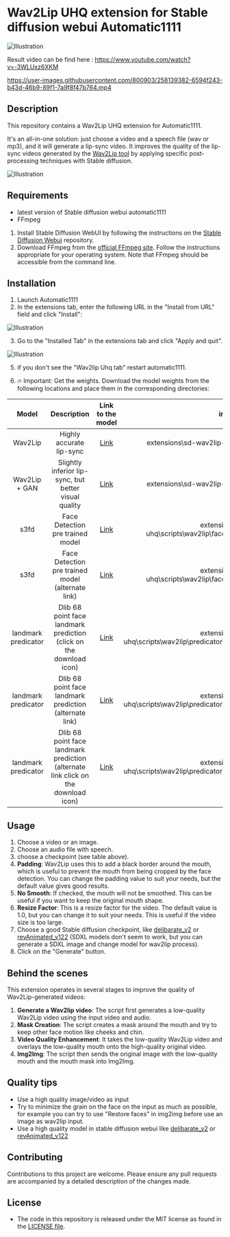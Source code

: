 # Wav2Lip UHQ extension for Stable diffusion webui Automatic1111


![Illustration](https://user-images.githubusercontent.com/800903/258130805-26d9732f-4d33-4c7e-974e-7af2f1261768.gif)

Result video can be find here : https://www.youtube.com/watch?v=-3WLUxz6XKM

https://user-images.githubusercontent.com/800903/258139382-6594f243-b43d-46b9-89f1-7a9f8f47b764.mp4

## Description
This repository contains a Wav2Lip UHQ extension for Automatic1111. 

It's an all-in-one solution: just choose a video and a speech file (wav or mp3), and it will generate a lip-sync video. It improves the quality of the lip-sync videos generated by the [Wav2Lip tool](https://github.com/Rudrabha/Wav2Lip) by applying specific post-processing techniques with Stable diffusion.

![Illustration](https://user-images.githubusercontent.com/800903/258130901-cd4403cd-f146-4e69-8a30-8ee4c51beb7f.png)

## Requirements
- latest version of Stable diffusion webui automatic1111
- FFmpeg

1. Install Stable Diffusion WebUI by following the instructions on the [Stable Diffusion Webui](https://github.com/AUTOMATIC1111/stable-diffusion-webui) repository.
2. Download FFmpeg from the [official FFmpeg site](https://ffmpeg.org/download.html). Follow the instructions appropriate for your operating system. Note that FFmpeg should be accessible from the command line.

## Installation

1. Launch Automatic1111
2. In the extensions tab, enter the following URL in the "Install from URL" field and click "Install":

![Illustration](https://user-images.githubusercontent.com/800903/258115646-22b4b363-c363-4fc8-b316-c162b61b5d15.png)

3. Go to the "Installed Tab" in the extensions tab and click "Apply and quit".

![Illustration](https://user-images.githubusercontent.com/800903/258115651-196a07bd-ee4b-4aaf-b11e-8e2d1ffaa42f.png)

5. if you don't see the "Wav2lip Uhq tab" restart automatic1111.

6. 🔥 Important: Get the weights. Download the model weights from the following locations and place them in the corresponding directories:

|        Model        |                                    Description                                     |  Link to the model |                                       install folder                                       |
|:-------------------:|:----------------------------------------------------------------------------------:| :---------------: |:------------------------------------------------------------------------------------------:|
|       Wav2Lip       |                              Highly accurate lip-sync                              | [Link](https://iiitaphyd-my.sharepoint.com/:u:/g/personal/radrabha_m_research_iiit_ac_in/Eb3LEzbfuKlJiR600lQWRxgBIY27JZg80f7V9jtMfbNDaQ?e=TBFBVW)  |                   extensions\sd-wav2lip-uhq\scripts\wav2lip\checkpoints\                   |
|    Wav2Lip + GAN    |               Slightly inferior lip-sync, but better visual quality                | [Link](https://iiitaphyd-my.sharepoint.com/:u:/g/personal/radrabha_m_research_iiit_ac_in/EdjI7bZlgApMqsVoEUUXpLsBxqXbn5z8VTmoxp55YNDcIA?e=n9ljGW) |                   extensions\sd-wav2lip-uhq\scripts\wav2lip\checkpoints\                   |
|        s3fd         |                          Face Detection pre trained model                          | [Link](ttps://www.adrianbulat.com/downloads/python-fan/s3fd-619a316812.pth)  |      extensions\sd-wav2lip-uhq\scripts\wav2lip\face_detection\detection\sfd\s3fd.pth       |
|        s3fd         |                 Face Detection pre trained model (alternate link)                  | [Link](https://iiitaphyd-my.sharepoint.com/:u:/g/personal/prajwal_k_research_iiit_ac_in/EZsy6qWuivtDnANIG73iHjIBjMSoojcIV0NULXV-yiuiIg?e=qTasa8) |      extensions\sd-wav2lip-uhq\scripts\wav2lip\face_detection\detection\sfd\s3fd.pth       |
| landmark predicator |        Dlib 68 point face landmark prediction (click on the download icon)         | [Link](https://github.com/numz/wav2lip_uhq/blob/main/predicator/shape_predictor_68_face_landmarks.dat) | extensions\sd-wav2lip-uhq\scripts\wav2lip\predicator\shape_predictor_68_face_landmarks.dat |
| landmark predicator |              Dlib 68 point face landmark prediction (alternate link)               | [Link](https://huggingface.co/spaces/asdasdasdasd/Face-forgery-detection/resolve/ccfc24642e0210d4d885bc7b3dbc9a68ed948ad6/shape_predictor_68_face_landmarks.dat) | extensions\sd-wav2lip-uhq\scripts\wav2lip\predicator\shape_predictor_68_face_landmarks.dat |
| landmark predicator | Dlib 68 point face landmark prediction (alternate link click on the download icon) | [Link](https://github.com/italojs/facial-landmarks-recognition/blob/master/shape_predictor_68_face_landmarks.dat) | extensions\sd-wav2lip-uhq\scripts\wav2lip\predicator\shape_predictor_68_face_landmarks.dat |


## Usage
1. Choose a video or an image.
2. Choose an audio file with speech.
3. choose a checkpoint (see table above).
4. **Padding**:  Wav2Lip uses this to add a black border around the mouth, which is useful to prevent the mouth from being cropped by the face detection. You can change the padding value to suit your needs, but the default value gives good results.
5. **No Smooth**: If checked, the mouth will not be smoothed. This can be useful if you want to keep the original mouth shape.
6. **Resize Factor**: This is a resize factor for the video. The default value is 1.0, but you can change it to suit your needs. This is useful if the video size is too large.
7. Choose a good Stable diffusion checkpoint, like [delibarate_v2](https://civitai.com/models/4823/deliberate) or [revAnimated_v122](https://civitai.com/models/7371) (SDXL models don't seem to work, but you can generate a SDXL image and change model for wav2lip process).
8. Click on the "Generate" button.

## Behind the scenes

This extension operates in several stages to improve the quality of Wav2Lip-generated videos:

1. **Generate a Wav2lip video**: The script first generates a low-quality Wav2Lip video using the input video and audio.
2. **Mask Creation**: The script creates a mask around the mouth and try to keep other face motion like cheeks and chin.
3. **Video Quality Enhancement**: It takes the low-quality Wav2Lip video and overlays the low-quality mouth onto the high-quality original video. 
4. **Img2Img**: The script then sends the original image with the low-quality mouth and the mouth mask into Img2Img. 

## Quality tips
- Use a high quality image/video as input
- Try to minimize the grain on the face on the input as much as possible, for example you can try to use "Restore faces" in img2img before use an image as wav2lip input.
- Use a high quality model in stable diffusion webui like [delibarate_v2](https://civitai.com/models/4823/deliberate) or [revAnimated_v122](https://civitai.com/models/7371)

## Contributing

Contributions to this project are welcome. Please ensure any pull requests are accompanied by a detailed description of the changes made.

## License
* The code in this repository is released under the MIT license as found in the [LICENSE file](LICENSE).
